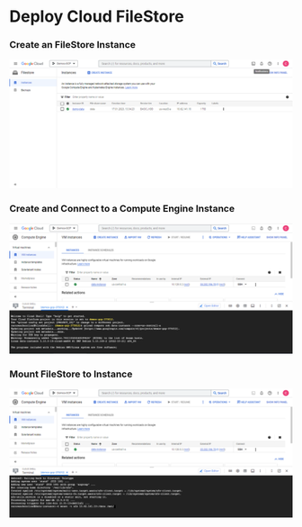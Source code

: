 # Deploy Cloud FileStore

### Create an FileStore Instance

![FileStore Instance](img/01_InstanceCreation.png)

### Create and Connect to a Compute Engine Instance

![Connection](img/02_InstaceConnect.png)

### Mount FileStore to Instance

![Mount](img/03_MountFileStore.png)